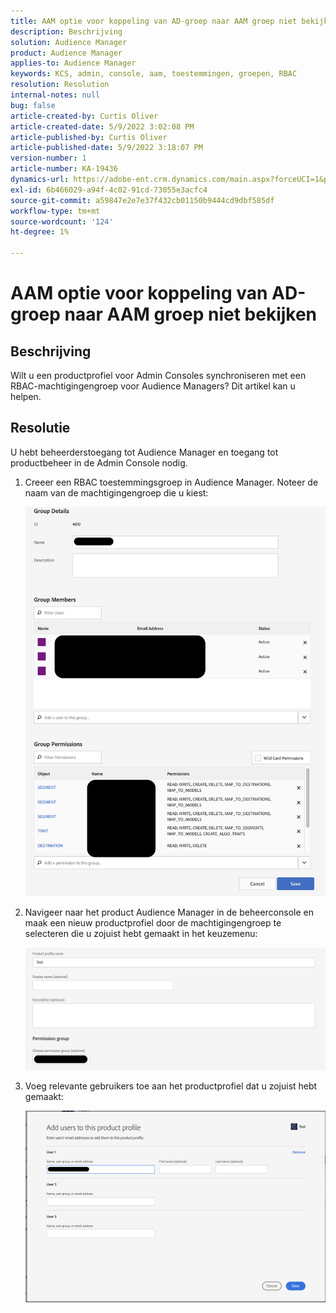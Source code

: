 ```yaml
---
title: AAM optie voor koppeling van AD-groep naar AAM groep niet bekijken
description: Beschrijving
solution: Audience Manager
product: Audience Manager
applies-to: Audience Manager
keywords: KCS, admin, console, aam, toestemmingen, groepen, RBAC
resolution: Resolution
internal-notes: null
bug: false
article-created-by: Curtis Oliver
article-created-date: 5/9/2022 3:02:08 PM
article-published-by: Curtis Oliver
article-published-date: 5/9/2022 3:18:07 PM
version-number: 1
article-number: KA-19436
dynamics-url: https://adobe-ent.crm.dynamics.com/main.aspx?forceUCI=1&pagetype=entityrecord&etn=knowledgearticle&id=fd12a1fd-a8cf-ec11-a7b5-00224809c196
exl-id: 6b466029-a94f-4c02-91cd-73055e3acfc4
source-git-commit: a59847e2e7e37f432cb01150b9444cd9dbf585df
workflow-type: tm+mt
source-wordcount: '124'
ht-degree: 1%

---
```


# AAM optie voor koppeling van AD-groep naar AAM groep niet bekijken

## Beschrijving

Wilt u een productprofiel voor Admin Consoles synchroniseren met een RBAC-machtigingengroep voor Audience Managers? Dit artikel kan u helpen.

## Resolutie

U hebt beheerderstoegang tot Audience Manager en toegang tot productbeheer in de Admin Console nodig.

1. Creeer een RBAC toestemmingsgroep in Audience Manager. Noteer de naam van de machtigingengroep die u kiest:

   ![](assets/5a5b40de-a9cf-ec11-a7b5-00224809c196.png)

1. Navigeer naar het product Audience Manager in de beheerconsole en maak een nieuw productprofiel door de machtigingengroep te selecteren die u zojuist hebt gemaakt in het keuzemenu:

   ![](assets/2689da02-aacf-ec11-a7b5-00224809c196.png)

1. Voeg relevante gebruikers toe aan het productprofiel dat u zojuist hebt gemaakt:

   ![](assets/6a896e46-aacf-ec11-a7b5-00224809c196.png)
